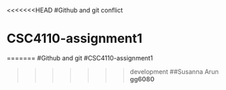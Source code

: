 <<<<<<<HEAD
#Github and git conflict
# CSC4110-assignment1
=======
#Github and git
#CSC4110-assignment1
>>>>>>>development
##Susanna Arun
**gg6080**
